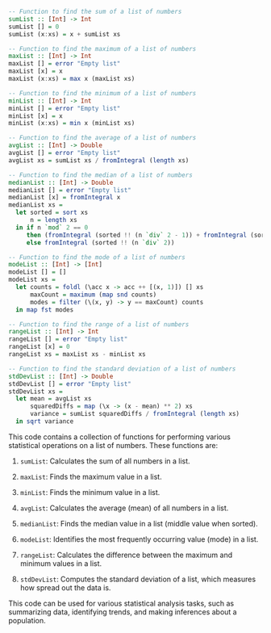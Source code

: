 ```haskell
-- Function to find the sum of a list of numbers
sumList :: [Int] -> Int
sumList [] = 0
sumList (x:xs) = x + sumList xs

-- Function to find the maximum of a list of numbers
maxList :: [Int] -> Int
maxList [] = error "Empty list"
maxList [x] = x
maxList (x:xs) = max x (maxList xs)

-- Function to find the minimum of a list of numbers
minList :: [Int] -> Int
minList [] = error "Empty list"
minList [x] = x
minList (x:xs) = min x (minList xs)

-- Function to find the average of a list of numbers
avgList :: [Int] -> Double
avgList [] = error "Empty list"
avgList xs = sumList xs / fromIntegral (length xs)

-- Function to find the median of a list of numbers
medianList :: [Int] -> Double
medianList [] = error "Empty list"
medianList [x] = fromIntegral x
medianList xs =
  let sorted = sort xs
      n = length xs
  in if n `mod` 2 == 0
     then (fromIntegral (sorted !! (n `div` 2 - 1)) + fromIntegral (sorted !! (n `div` 2))) / 2
     else fromIntegral (sorted !! (n `div` 2))

-- Function to find the mode of a list of numbers
modeList :: [Int] -> [Int]
modeList [] = []
modeList xs =
  let counts = foldl (\acc x -> acc ++ [(x, 1)]) [] xs
      maxCount = maximum (map snd counts)
      modes = filter (\(x, y) -> y == maxCount) counts
  in map fst modes

-- Function to find the range of a list of numbers
rangeList :: [Int] -> Int
rangeList [] = error "Empty list"
rangeList [x] = 0
rangeList xs = maxList xs - minList xs

-- Function to find the standard deviation of a list of numbers
stdDevList :: [Int] -> Double
stdDevList [] = error "Empty list"
stdDevList xs =
  let mean = avgList xs
      squaredDiffs = map (\x -> (x - mean) ** 2) xs
      variance = sumList squaredDiffs / fromIntegral (length xs)
  in sqrt variance
```

This code contains a collection of functions for performing various statistical operations on a list of numbers. These functions are:

1. `sumList`: Calculates the sum of all numbers in a list.

2. `maxList`: Finds the maximum value in a list.

3. `minList`: Finds the minimum value in a list.

4. `avgList`: Calculates the average (mean) of all numbers in a list.

5. `medianList`: Finds the median value in a list (middle value when sorted).

6. `modeList`: Identifies the most frequently occurring value (mode) in a list.

7. `rangeList`: Calculates the difference between the maximum and minimum values in a list.

8. `stdDevList`: Computes the standard deviation of a list, which measures how spread out the data is.

This code can be used for various statistical analysis tasks, such as summarizing data, identifying trends, and making inferences about a population.